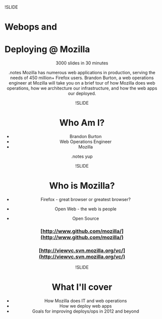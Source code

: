 !SLIDE

# Webops and 
# Deploying @ Mozilla

<center>
3000 slides in 30 minutes
<center>

.notes Mozilla has numerous web applications in production, serving the needs of 450 million+ Firefox users. Brandon Burton, a web operations engineer at Mozilla will take you on a brief tour of how Mozilla does web operations, how we architecture our infrastructure, and how the web apps our deployed.

!SLIDE

# Who Am I?

* Brandon Burton
* Web Operations Engineer
* Mozilla

.notes yup

!SLIDE

# Who is Mozilla?

* Firefox - great browser or greatest browser?

* Open Web - the web is people

* Open Source

### [http://www.github.com/mozilla/](http://www.github.com/mozilla/)
### [http://viewvc.svn.mozilla.org/vc/](http://viewvc.svn.mozilla.org/vc/)

!SLIDE

# What I'll cover

* How Mozilla does IT and web operations
* How we deploy web apps
* Goals for improving deploys/ops in 2012 and beyond

